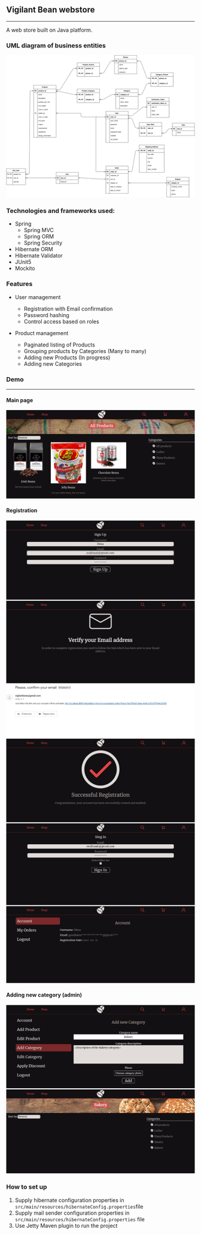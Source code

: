 ## Vigilant Bean webstore

---
A web store built on Java platform.

### UML diagram of business entities
![UML diagram](VB_UML.svg)

### Technologies and frameworks used:
* Spring
    * Spring MVC
    * Spring ORM
    * Spring Security
* Hibernate ORM
* Hibernate Validator
* JUnit5
* Mockito

### Features
* User management
  * Registration with Email confirmation
  * Password hashing  
  * Control access based on roles
  
* Product management
    * Paginated listing of Products
    * Grouping products by Categories (Many to many)
    * Adding new Products (In progress)
    * Adding new Categories
  
### Demo

---
#### Main page
![slide_1](showcase/1.jpg)

#### Registration
![slide_2](showcase/2.jpg)
![slide_3](showcase/3.jpg)
![slide_4](showcase/4.jpg)
![slide_5](showcase/5.jpg)
![slide_6](showcase/6.jpg)
![slide_7](showcase/7.jpg)

#### Adding new category (admin)
![slide_8](showcase/8.jpg)
![slide_9](showcase/9.jpg)

  
### How to set up
1. Supply hibernate configuration properties in
```src/main/resources/hibernateConfig.properties```file
2. Supply mail sender configuration properties in 
   ```src/main/resources/hibernateConfig.properties``` file
3. Use Jetty Maven plugin to run the project


    

  